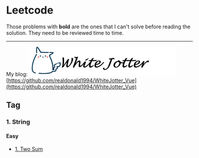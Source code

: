 # Leetcode 


Those problems with **bold** are the ones that I can't solve before reading the solution. They need to be
reviewed time to time.

---
My blog:
![wjlogo.png](https://raw.githubusercontent.com/realdonald1994/blog-resources/master/img/blog.png)
[https://github.com/realdonald1994/WhiteJotter_Vue](https://github.com/realdonald1994/WhiteJotter_Vue)
## Tag
 ### 1. String
#### Easy
- [1. Two Sum](./docs/notes/easy/1_Two_Sum.md)


